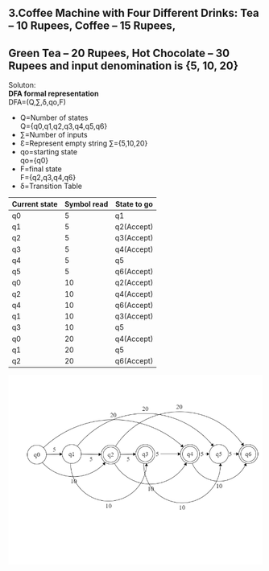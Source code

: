 ## 3.Coffee Machine with Four Different Drinks: Tea – 10 Rupees, Coffee – 15 Rupees,
## Green Tea – 20 Rupees, Hot Chocolate – 30 Rupees and input denomination is {5, 10, 20}  
Soluton:  
**DFA formal representation**   
DFA=(Q,∑,δ,qo,F)  
* Q=Number of states  
Q={q0,q1,q2,q3,q4,q5,q6}  
* ∑=Number of inputs  
* Ɛ=Represent empty string
∑={5,10,20}   
* qo=starting state  
qo={q0}     
* F=final state  
F={q2,q3,q4,q6}   
 * δ=Transition Table  

Current state | Symbol read | State to go
---------|----------|---------
 q0 | 5 | q1 
 q1 | 5 | q2(Accept) 
 q2 | 5 | q3(Accept) 
q3 | 5 | q4(Accept) 
q4 | 5 | q5 
q5 | 5 | q6(Accept)
q0 | 10 | q2(Accept) 
q2 | 10 | q4(Accept) 
q4 | 10 |q6(Accept) 
q1 | 10 |q3(Accept) 
q3 | 10 |q5
q0 | 20 |q4(Accept) 
q1 | 20 |q5
q2 | 20 |q6(Accept)   
![DFA](coffeemachine.png)